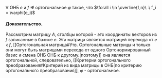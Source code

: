 $\forall$ ОНБ $e$ и $f$ $\exists!$ ортогональное $\varphi$ такое, что $\forall i \in \overline{1,n}\ :\ f_i = \varphi(e_i)$

#### Доказательство.

Рассмотрим матрицу $A$, столбцы которой - это координаты векторов из $f$ записанные в базисе $e$. Эта матрица является матрицей перехода от $e$ к $f$, [[Ортогональная матрица#Утв. Ортогональные матрицы и только они могут быть матрицами перехода от одного Ортонормированный базис и смена ОНБ ОНБ к другому.|поэтому]] она является ортогональной, следовательно, [[Критерии ортогонального преобразования#Критерий из вида матрицы в ОНБ|по критерию ортогонального преобразования]], $\varphi$ - ортогональное.

